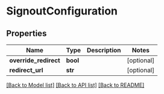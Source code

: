 # SignoutConfiguration

## Properties
Name | Type | Description | Notes
------------ | ------------- | ------------- | -------------
**override_redirect** | **bool** |  | [optional] 
**redirect_url** | **str** |  | [optional] 

[[Back to Model list]](../README.md#documentation-for-models) [[Back to API list]](../README.md#documentation-for-api-endpoints) [[Back to README]](../README.md)

